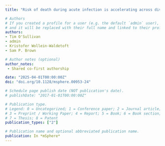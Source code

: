 ```yaml
---
title: "Risk of death during acute infection is accelerating across diverse host-pathogen systems and consistent with multiple models of host-pathogen interaction."

# Authors
# If you created a profile for a user (e.g. the default `admin` user), write the username (folder name) here 
# and it will be replaced with their full name and linked to their profile.
authors:
- Tim O'Sullivan 
- admin 
- Kristofer Wollein-Waldetoft 
- Sam P. Brown

# Author notes (optional)
author_notes:
 - Shared co-first authorship

date: "2025-04-01T00:00:00Z"
doi: "doi.org/10.1128/msphere.00953-24"

# Schedule page publish date (NOT publication's date).
# publishDate: "2017-01-01T00:00:00Z"

# Publication type.
# Legend: 0 = Uncategorized; 1 = Conference paper; 2 = Journal article;
# 3 = Preprint / Working Paper; 4 = Report; 5 = Book; 6 = Book section;
# 7 = Thesis; 8 = Patent
publication_types: ["2"]

# Publication name and optional abbreviated publication name.
publication: In *mSphere*
---
```


